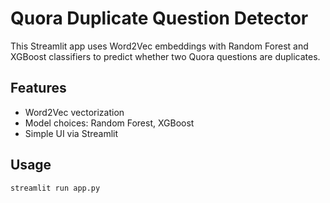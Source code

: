 # Quora Duplicate Question Detector

This Streamlit app uses Word2Vec embeddings with Random Forest and XGBoost classifiers to predict whether two Quora questions are duplicates.

## Features
- Word2Vec vectorization
- Model choices: Random Forest, XGBoost
- Simple UI via Streamlit

## Usage

```bash
streamlit run app.py